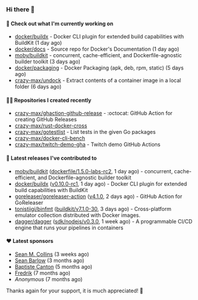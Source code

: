 ### Hi there 👋

#### 👷 Check out what I'm currently working on

- [docker/buildx](https://github.com/docker/buildx) - Docker CLI plugin for extended build capabilities with BuildKit (1 day ago)
- [docker/docs](https://github.com/docker/docs) - Source repo for Docker&#39;s Documentation (1 day ago)
- [moby/buildkit](https://github.com/moby/buildkit) - concurrent, cache-efficient, and Dockerfile-agnostic builder toolkit (3 days ago)
- [docker/packaging](https://github.com/docker/packaging) - Docker Packaging (apk, deb, rpm, static) (5 days ago)
- [crazy-max/undock](https://github.com/crazy-max/undock) - Extract contents of a container image in a local folder (6 days ago)

#### 👨‍💻 Repositories I created recently

- [crazy-max/ghaction-github-release](https://github.com/crazy-max/ghaction-github-release) - :octocat: GitHub Action for creating GitHub Releases
- [crazy-max/rust-docker-cross](https://github.com/crazy-max/rust-docker-cross)
- [crazy-max/gotestlist](https://github.com/crazy-max/gotestlist) - List tests in the given Go packages
- [crazy-max/docker-cli-bench](https://github.com/crazy-max/docker-cli-bench)
- [crazy-max/twitch-demo-gha](https://github.com/crazy-max/twitch-demo-gha) - Twitch demo GitHub Actions

#### 🚀 Latest releases I've contributed to

- [moby/buildkit](https://github.com/moby/buildkit) ([dockerfile/1.5.0-labs-rc2](https://github.com/moby/buildkit/releases/tag/dockerfile/1.5.0-labs-rc2), 1 day ago) - concurrent, cache-efficient, and Dockerfile-agnostic builder toolkit
- [docker/buildx](https://github.com/docker/buildx) ([v0.10.0-rc1](https://github.com/docker/buildx/releases/tag/v0.10.0-rc1), 1 day ago) - Docker CLI plugin for extended build capabilities with BuildKit
- [goreleaser/goreleaser-action](https://github.com/goreleaser/goreleaser-action) ([v4.1.0](https://github.com/goreleaser/goreleaser-action/releases/tag/v4.1.0), 2 days ago) - GitHub Action for GoReleaser
- [tonistiigi/binfmt](https://github.com/tonistiigi/binfmt) ([buildkit/v7.1.0-30](https://github.com/tonistiigi/binfmt/releases/tag/buildkit/v7.1.0-30), 3 days ago) - Cross-platform emulator collection distributed with Docker images.
- [dagger/dagger](https://github.com/dagger/dagger) ([sdk/nodejs/v0.3.0](https://github.com/dagger/dagger/releases/tag/sdk/nodejs/v0.3.0), 1 week ago) - A programmable CI/CD engine that runs your pipelines in containers

#### ❤️ Latest sponsors
- [Sean M. Collins](https://github.com/sc68cal) (3 weeks ago)
- [Sean Barlow](https://github.com/woolrab6) (3 months ago)
- [Baptiste Canton](https://github.com/batmac) (5 months ago)
- [Fredrik](https://github.com/fredrikscode) (7 months ago)
- _Anonymous_ (7 months ago)

Thanks again for your support, it is much appreciated! 🙏
